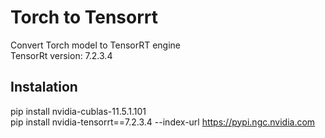 # Torch to Tensorrt
Convert Torch model to TensorRT engine <br>
TensorRt version: 7.2.3.4

## Instalation
pip install nvidia-cublas-11.5.1.101  <br>
pip install nvidia-tensorrt==7.2.3.4 --index-url https://pypi.ngc.nvidia.com
